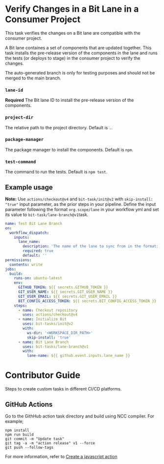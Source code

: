 # Verify Changes in a Bit Lane in a Consumer Project

This task verifies the changes on a Bit lane are compatible with the consumer project.

A Bit lane containes a set of components that are updated together.
This task installs the pre-release version of the components in the lane and runs the tests (or deploys to stage) in the consumer project to verify the changes.

The auto-generated branch is only for testing purposes and should not be merged to the main branch.

### `lane-id`

**Required** The Bit lane ID to install the pre-release version of the components.

### `project-dir`

The relative path to the project directory. Default is `.`.

### `package-manager`

The package manager to install the components. Default is `npm`.

### `test-command`

The command to run the tests. Default is `npm test`.

## Example usage

**Note:** Use `actions/checkout@v4` and `bit-task/init@v2` with `skip-install: "true"` input parameter, as the prior steps in your pipeline. Define the input parameter following the format `org.scope/lane` in your workflow yml and set its value to `bit-task/lane-branch@v1`task.

```yaml
name: Test Bit Lane Branch
on:
  workflow_dispatch:
    inputs:
      lane_name:
        description: 'The name of the lane to sync from in the format: org.scope/lane'
        required: true
        default: ''
permissions:
  contents: write
jobs:
  build:
    runs-on: ubuntu-latest
    env:
      GITHUB_TOKEN: ${{ secrets.GITHUB_TOKEN }}
      GIT_USER_NAME: ${{ secrets.GIT_USER_NAME }}
      GIT_USER_EMAIL: ${{ secrets.GIT_USER_EMAIL }}
      BIT_CONFIG_ACCESS_TOKEN: ${{ secrets.BIT_CONFIG_ACCESS_TOKEN }}
    steps:
      - name: Checkout repository
        uses: actions/checkout@v4
      - name: Initialize Bit
        uses: bit-tasks/init@v2
        with:
          ws-dir: '<WORKSPACE_DIR_PATH>'
          skip-install: 'true'
      - name: Bit Lane Branch
        uses: bit-tasks/lane-branch@v1
        with:
          lane-name: ${{ github.event.inputs.lane_name }}
```

# Contributor Guide

Steps to create custom tasks in different CI/CD platforms.

## GitHub Actions

Go to the GithHub action task directory and build using NCC compiler. For example;

```
npm install
npm run build
git commit -m "Update task"
git tag -a -m "action release" v1 --force
git push --follow-tags
```

For more information, refer to [Create a javascript action](https://docs.github.com/en/actions/creating-actions/creating-a-javascript-action)
